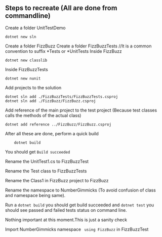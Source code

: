 ## Steps to recreate (All are done from commandline)

Create a folder UnitTestDemo

```
dotnet new sln
```

Create a folder FizzBuzz
Create a folder FizzBuzzTests //It is a common convention to suffix *Tests or *UnitTests
Inside FizzBuzz

```
dotnet new classlib
```

Inside FizzBuzzTests

```
dotnet new nunit
```

Add projects to the solution

```
dotnet sln add ./FizzBuzzTests/FizzBuzzTests.csproj
dotnet sln add ./FizzBuzz/FizzBuzz.csproj
```

Add reference of the main project to the test project (Because test classes calls the methods of the actual class)

```
dotnet add reference ../FizzBuzz/FizzBuzz.csproj
```

After all these are done, perform a quick build

```
    dotnet build
```

You should get `Build succeeded`

Rename the UnitTest1.cs to FizzBuzzTest

Rename the Test class to FizzBuzzTests

Rename the Class1 in FizzBuzz project to FizzBuzz

Rename the namespace to NumberGimmicks (To avoid confusion of class and namespace being same).

Run a `dotnet build` you should get build succeeded and `dotnet test` you should see passed and failed tests status on command line.

Nothing important at this moment.This is just a sanity check

Import NumberGimmicks namespace ` using FizzBuzz` in FizzBuzzTest
